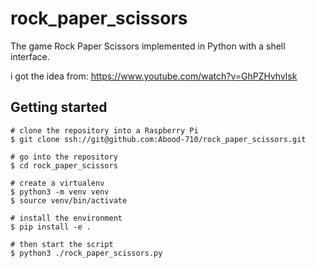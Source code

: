 # rock_paper_scissors
The game Rock Paper Scissors implemented in Python with a shell interface. 

i got the idea from: https://www.youtube.com/watch?v=GhPZHvhvlsk

## Getting started

    # clone the repository into a Raspberry Pi
    $ git clone ssh://git@github.com:Abood-710/rock_paper_scissors.git  
    
    # go into the repository
    $ cd rock_paper_scissors
    
    # create a virtualenv
    $ python3 -m venv venv
    $ source venv/bin/activate
    
    # install the environment
    $ pip install -e .
    
    # then start the script
    $ python3 ./rock_paper_scissors.py
